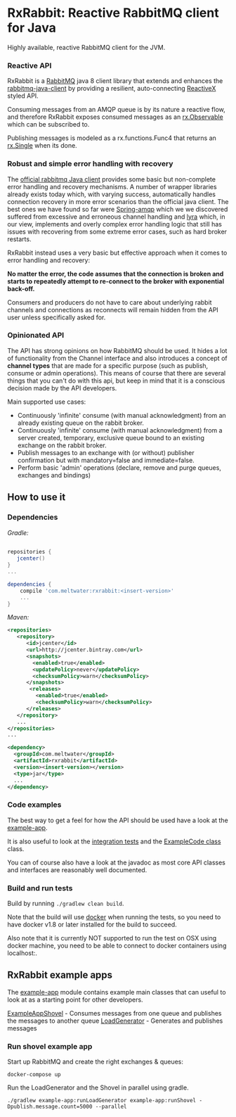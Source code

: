 # RxRabbit: Reactive RabbitMQ client for Java
Highly available, reactive RabbitMQ client for the JVM.

### Reactive API
RxRabbit is a [RabbitMQ](https://www.rabbitmq.com/) java 8 client library that extends and enhances the [rabbitmq-java-client](https://www.rabbitmq.com/java-client.html) by providing a resilient, auto-connecting [ReactiveX](http://reactivex.io/) styled API.

Consuming messages from an AMQP queue is by its nature a reactive flow, and therefore RxRabbit exposes consumed messages as an [rx.Observable](http://reactivex.io/documentation/observable.html) which can be subscribed to.

Publishing messages is modeled as a rx.functions.Func4 that returns an [rx.Single](http://reactivex.io/documentation/single.html) when its done.

### Robust and simple error handling with recovery
The [official rabbitmq Java client](https://github.com/rabbitmq/rabbitmq-java-client) provides some basic but non-complete error handling and recovery mechanisms. 
A number of wrapper libraries already exists today which, with varying success, automatically handles connection recovery in more error scenarios than the official java client.
The best ones we have found so far were [Spring-amqp](http://projects.spring.io/spring-amqp/) which we we discovered suffered from excessive and erroneous channel handling and
[lyra](https://github.com/jhalterman/lyra) which, in our view, implements and overly complex error handling logic that still has issues with recovering from some extreme error cases, such as hard broker restarts.

RxRabbit instead uses a very basic but effective approach when it comes to error handling and recovery:

**No matter the error, the code assumes that the connection is broken and starts to repeatedly attempt to re-connect to the broker with exponential back-off.**

Consumers and producers do not have to care about underlying rabbit channels and connections as reconnects will remain hidden from the API user unless specifically asked for.

### Opinionated API
The API has strong opinions on how RabbitMQ should be used. It hides a lot of functionality from the Channel interface and also introduces a concept of **channel types** that are made for a specific purpose (such as publish, consume or admin operations). This means of course that there are several things that you can't do with this api, but keep in mind that it is a conscious decision made by the API developers.

Main supported use cases:

- Continuously 'infinite' consume (with manual acknowledgment) from an already existing queue on the rabbit broker.
- Continuously 'infinite' consume (with manual acknowledgment) from a server created, temporary, exclusive queue bound to an existing exchange on the rabbit broker.
- Publish messages to an exchange with (or without) publisher confirmation but with mandatory=false and immediate=false.
- Perform basic 'admin' operations (declare, remove and purge queues, exchanges and bindings)


## How to use it

### Dependencies

*Gradle:*

```groovy
    
repositories {
   jcenter()
}
...

dependencies {
    compile 'com.meltwater:rxrabbit:<insert-version>'
    ...
}
```
       
*Maven:*

```xml  
<repositories>
   <repository>
      <id>jcenter</id>
      <url>http://jcenter.bintray.com</url>
      <snapshots>
        <enabled>true</enabled>
        <updatePolicy>never</updatePolicy>
        <checksumPolicy>warn</checksumPolicy>
      </snapshots>
       <releases>
         <enabled>true</enabled>
         <checksumPolicy>warn</checksumPolicy>
      </releases>
   </repository>
   ...
</repositories>
...

<dependency>
  <groupId>com.meltwater</groupId>
  <artifactId>rxrabbit</artifactId>
  <version><insert-version></version>
  <type>jar</type>
  ...
</dependency>
```

### Code examples

The best way to get a feel for how the API should be used have a look at the [example-app](example-app).

It is also useful to look at the [integration tests](rxrabbit/src/test/groovy/com/meltwater/rxrabbit/RxRabbitTests.java) and the [ExampleCode class](rxrabbit/src/test/java/com/meltwater/rxrabbit/example/ExampleCode.java) class.

You can of course also have a look at the javadoc as most core API classes and interfaces are reasonably well documented.

### Build and run tests

Build by running `./gradlew clean build`.

Note that the build will use [docker](https://www.docker.com/) when running the tests, so you need to have docker v1.8 or later installed for the build to succeed.

Also note that it is currently NOT supported to run the test on OSX using docker machine, you need to be able to connect to docker containers using localhost:<port>.

## RxRabbit example apps

The [example-app](example-app) module contains example main classes that can useful to look at as a starting point for other developers.

[ExampleAppShovel](example-app/src/main/java/com/meltwater/rxrabbit/example/ExampleAppShovel.java) - Consumes messages from one queue and publishes the messages to another queue
[LoadGenerator](example-app/src/main/java/com/meltwater/rxrabbit/example/LoadGenerator.java) - Generates and publishes messages


### Run shovel example app
Start up RabbitMQ and create the right exchanges & queues:

    docker-compose up

Run the LoadGenerator and the Shovel in parallel using gradle.
 
    ./gradlew example-app:runLoadGenerator example-app:runShovel -Dpublish.message.count=5000 --parallel
    


